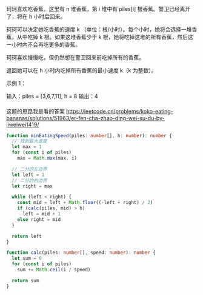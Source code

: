 珂珂喜欢吃香蕉。这里有 n 堆香蕉，第 i 堆中有 piles[i] 根香蕉。警卫已经离开了，将在 h 小时后回来。

珂珂可以决定她吃香蕉的速度 k （单位：根/小时）。每个小时，她将会选择一堆香蕉，从中吃掉 k 根。如果这堆香蕉少于 k 根，她将吃掉这堆的所有香蕉，然后这一小时内不会再吃更多的香蕉。  

珂珂喜欢慢慢吃，但仍然想在警卫回来前吃掉所有的香蕉。

返回她可以在 h 小时内吃掉所有香蕉的最小速度 k（k 为整数）。

示例 1：

输入：piles = [3,6,7,11], h = 8
输出：4

#### 
这题的思路我是看的答案
https://leetcode.cn/problems/koko-eating-bananas/solutions/51963/er-fen-cha-zhao-ding-wei-su-du-by-liweiwei1419/


```ts
function minEatingSpeed(piles: number[], h: number): number {
  // 找到最大速度
  let max = 1
  for (const i of piles)
    max = Math.max(max, i)

  // 二分的左边界
  let left = 1
  // 二分的右边界
  let right = max

  while (left < right) {
    const mid = left + Math.floor((-left + right) / 2)
    if (calc(piles, mid) > h)
      left = mid + 1
    else right = mid
  }

  return left
}

function calc(piles: number[], speed: number): number {
  let sum = 0
  for (const i of piles)
    sum += Math.ceil(i / speed)

  return sum
}
```

